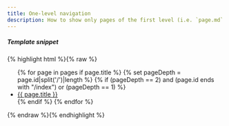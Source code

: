 ```yaml
---
title: One-level navigation
description: How to show only pages of the first level (i.e. `page.md` and `sub/index.md`, not `sub/page.md`) on the navigation?
---
```


<h5>Template snippet</h5>

{% highlight html %}{% raw %}
<ul>
    {% for page in pages if page.title %}
        {% set pageDepth = page.id|split('/')|length %}
        {% if (pageDepth == 2) and (page.id ends with "/index") or (pageDepth == 1) %}
            <li>
                <a href="{{ page.url }}">{{ page.title }}</a>
            </li>
        {% endif %}
    {% endfor %}
</ul>
{% endraw %}{% endhighlight %}
